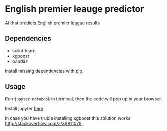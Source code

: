 # English premier leauge predictor
AI that predicts English premier league results

## Dependencies

* scikit-learn 
* xgboost
* pandas

Install missing dependencies with [pip](https://pip.pypa.io/en/stable/). 

## Usage

Run `jupyter notebook` in terminal, then the code will pop up in your browser.

Install jupyter [here](http://jupyter.readthedocs.io/en/latest/install.html).

In case you have truble installing xgboost this solution works http://stackoverflow.com/a/39811079